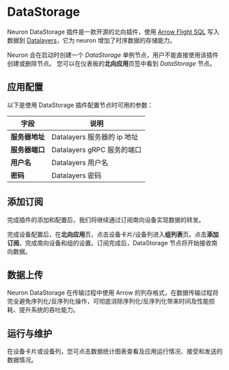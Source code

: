 # DataStorage

Neuron DataStorage 插件是一款开源的北向插件，使用 [Arrow Flight SQL](https://arrow.apache.org/docs/format/FlightSql.html#arrow-flight-sql) 写入数据到 [Datalayers](https://docs.datalayers.cn/datalayers/latest/)，它为 neuron 增加了时序数据的存储能力。

Neuron 会在启动时创建一个 *DataStorage* 单例节点，用户不能直接使用该插件创建或删除节点。
您可以在仪表板的**北向应用**页签中看到 *DataStorage* 节点。

## 应用配置

以下是使用 DataStorage 插件配置节点时可用的参数：

| 字段                       | 说明                                                  |
| ------------------------------- | ------------------------------------------------------------ |
| **服务器地址**                | Datalayers 服务器的 ip 地址 |
| **服务器端口**                | Datalayers gRPC 服务的端口  |
| **用户名**                    | Datalayers 用户名          |
| **密码**                      | Datalayers 密码            |

## 添加订阅

完成插件的添加和配置后，我们将继续通过订阅南向设备实现数据的转发。

完成设备配置后，在**北向应用**页，点击设备卡片/设备列进入**组列表**页。点击**添加订阅**，完成南向设备和组的设置。订阅完成后，DataStorage 节点将开始接收南向数据。

## 数据上传

Neuron DataStorage 在传输过程中使用 Arrow 的列存格式，在数据传输过程将完全避免序列化/反序列化操作，可彻底消除序列化/反序列化带来时间及性能损耗、提升系统的吞吐能力。

## 运行与维护

在设备卡片或设备列，您可点击数据统计图表查看及应用运行情况、接受和发送的数据情况。
